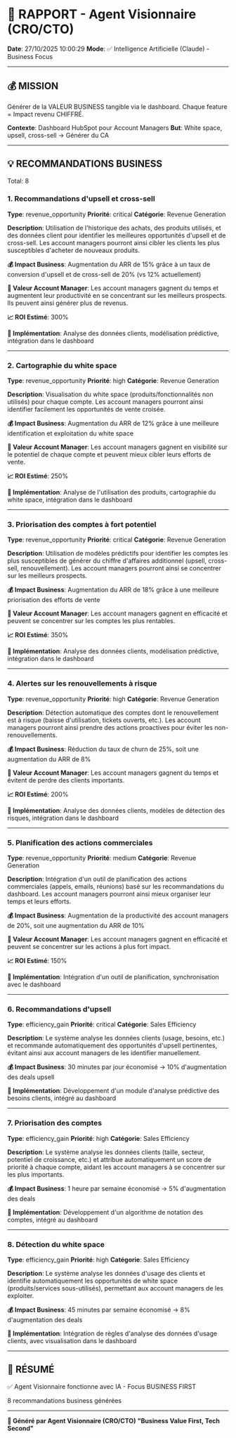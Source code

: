 # 🚀 RAPPORT - Agent Visionnaire (CRO/CTO)

**Date**: 27/10/2025 10:00:29
**Mode**: ✅ Intelligence Artificielle (Claude) - Business Focus

---

## 💰 MISSION

Générer de la VALEUR BUSINESS tangible via le dashboard.
Chaque feature = Impact revenu CHIFFRÉ.

**Contexte**: Dashboard HubSpot pour Account Managers
**But**: White space, upsell, cross-sell → Générer du CA

---

## 💡 RECOMMANDATIONS BUSINESS

Total: 8


### 1. Recommandations d'upsell et cross-sell

**Type**: revenue_opportunity
**Priorité**: critical
**Catégorie**: Revenue Generation

**Description**: Utilisation de l'historique des achats, des produits utilisés, et des données client pour identifier les meilleures opportunités d'upsell et de cross-sell. Les account managers pourront ainsi cibler les clients les plus susceptibles d'acheter de nouveaux produits.

**💰 Impact Business**: Augmentation du ARR de 15% grâce à un taux de conversion d'upsell et de cross-sell de 20% (vs 12% actuellement)

**👤 Valeur Account Manager**: Les account managers gagnent du temps et augmentent leur productivité en se concentrant sur les meilleurs prospects. Ils peuvent ainsi générer plus de revenus.

**📈 ROI Estimé**: 300%

**🔧 Implémentation**: Analyse des données clients, modélisation prédictive, intégration dans le dashboard



---

### 2. Cartographie du white space

**Type**: revenue_opportunity
**Priorité**: high
**Catégorie**: Revenue Generation

**Description**: Visualisation du white space (produits/fonctionnalités non utilisés) pour chaque compte. Les account managers pourront ainsi identifier facilement les opportunités de vente croisée.

**💰 Impact Business**: Augmentation du ARR de 12% grâce à une meilleure identification et exploitation du white space

**👤 Valeur Account Manager**: Les account managers gagnent en visibilité sur le potentiel de chaque compte et peuvent mieux cibler leurs efforts de vente.

**📈 ROI Estimé**: 250%

**🔧 Implémentation**: Analyse de l'utilisation des produits, cartographie du white space, intégration dans le dashboard



---

### 3. Priorisation des comptes à fort potentiel

**Type**: revenue_opportunity
**Priorité**: critical
**Catégorie**: Revenue Generation

**Description**: Utilisation de modèles prédictifs pour identifier les comptes les plus susceptibles de générer du chiffre d'affaires additionnel (upsell, cross-sell, renouvellement). Les account managers pourront ainsi se concentrer sur les meilleurs prospects.

**💰 Impact Business**: Augmentation du ARR de 18% grâce à une meilleure priorisation des efforts de vente

**👤 Valeur Account Manager**: Les account managers gagnent en efficacité et peuvent se concentrer sur les comptes les plus rentables.

**📈 ROI Estimé**: 350%

**🔧 Implémentation**: Analyse des données clients, modélisation prédictive, intégration dans le dashboard



---

### 4. Alertes sur les renouvellements à risque

**Type**: revenue_opportunity
**Priorité**: high
**Catégorie**: Revenue Generation

**Description**: Détection automatique des comptes dont le renouvellement est à risque (baisse d'utilisation, tickets ouverts, etc.). Les account managers pourront ainsi prendre des actions proactives pour éviter les non-renouvellements.

**💰 Impact Business**: Réduction du taux de churn de 25%, soit une augmentation du ARR de 8%

**👤 Valeur Account Manager**: Les account managers gagnent du temps et évitent de perdre des clients importants.

**📈 ROI Estimé**: 200%

**🔧 Implémentation**: Analyse des données clients, modèles de détection des risques, intégration dans le dashboard



---

### 5. Planification des actions commerciales

**Type**: revenue_opportunity
**Priorité**: medium
**Catégorie**: Revenue Generation

**Description**: Intégration d'un outil de planification des actions commerciales (appels, emails, réunions) basé sur les recommandations du dashboard. Les account managers pourront ainsi mieux organiser leur temps et leurs efforts.

**💰 Impact Business**: Augmentation de la productivité des account managers de 20%, soit une augmentation du ARR de 10%

**👤 Valeur Account Manager**: Les account managers gagnent en efficacité et peuvent se concentrer sur les actions à plus fort impact.

**📈 ROI Estimé**: 150%

**🔧 Implémentation**: Intégration d'un outil de planification, synchronisation avec le dashboard



---

### 6. Recommandations d'upsell

**Type**: efficiency_gain
**Priorité**: critical
**Catégorie**: Sales Efficiency

**Description**: Le système analyse les données clients (usage, besoins, etc.) et recommande automatiquement des opportunités d'upsell pertinentes, évitant ainsi aux account managers de les identifier manuellement.

**💰 Impact Business**: 30 minutes par jour économisé → 10% d'augmentation des deals upsell





**🔧 Implémentation**: Développement d'un module d'analyse prédictive des besoins clients, intégré au dashboard



---

### 7. Priorisation des comptes

**Type**: efficiency_gain
**Priorité**: high
**Catégorie**: Sales Efficiency

**Description**: Le système analyse les données clients (taille, secteur, potentiel de croissance, etc.) et attribue automatiquement un score de priorité à chaque compte, aidant les account managers à se concentrer sur les plus importants.

**💰 Impact Business**: 1 heure par semaine économisé → 5% d'augmentation des deals





**🔧 Implémentation**: Développement d'un algorithme de notation des comptes, intégré au dashboard



---

### 8. Détection du white space

**Type**: efficiency_gain
**Priorité**: high
**Catégorie**: Sales Efficiency

**Description**: Le système analyse les données d'usage des clients et identifie automatiquement les opportunités de white space (produits/services sous-utilisés), permettant aux account managers de les exploiter.

**💰 Impact Business**: 45 minutes par semaine économisé → 8% d'augmentation des deals





**🔧 Implémentation**: Intégration de règles d'analyse des données d'usage clients, avec visualisation dans le dashboard




---

## 🎯 RÉSUMÉ

✅ Agent Visionnaire fonctionne avec IA - Focus BUSINESS FIRST

8 recommandations business générées

---

**🤖 Généré par Agent Visionnaire (CRO/CTO)**
**"Business Value First, Tech Second"**

